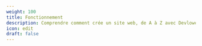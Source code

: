 ```yaml
---
weight: 100
title: Fonctionnement
description: Comprendre comment crée un site web, de A à Z avec Devloweb
icon: edit
draft: false
---
```

